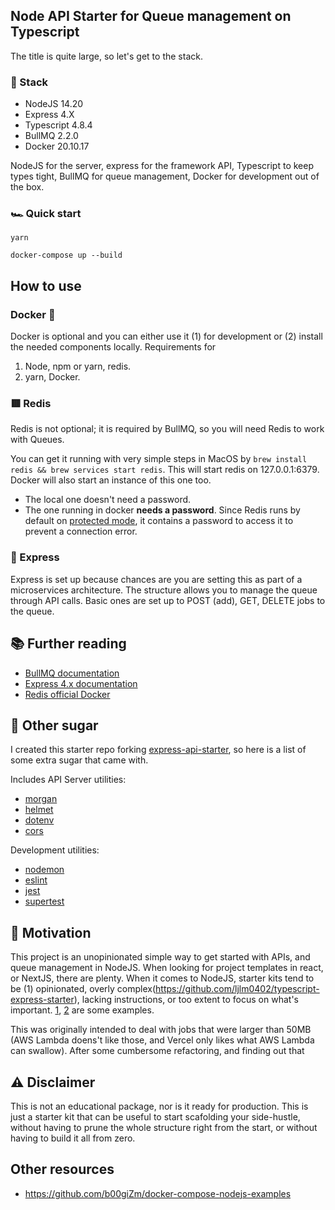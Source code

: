 ## Node API Starter for Queue management on Typescript

The title is quite large, so let's get to the stack.

### 💾 Stack

- NodeJS 14.20
- Express 4.X
- Typescript 4.8.4
- BullMQ 2.2.0
- Docker 20.10.17

NodeJS for the server, express for the framework API, Typescript to keep types tight, BullMQ for queue management, Docker for development out of the box.

### 🏎️ Quick start

```
yarn
```

```
docker-compose up --build
```

## How to use

### Docker 🐳

Docker is optional and you can either use it (1) for development or (2) install the needed components locally. Requirements for
1. Node, npm or yarn, redis.
2. yarn, Docker.

### 🟥 Redis 

Redis is not optional; it is required by BullMQ, so you will need Redis to work with Queues.

You can get it running with very simple steps in MacOS by `brew install redis && brew services start redis`. This will start redis on 127.0.0.1:6379. Docker will also start an instance of this one too.
- The local one doesn't need a password.
- The one running in docker **needs a password**. Since Redis runs by default on [protected mode](https://redis.io/docs/manual/security/), it contains a password to access it to prevent a connection error.

### 💚 Express 

Express is set up because chances are you are setting this as part of a microservices architecture. The structure allows you to manage the queue through API calls. Basic ones are set up to POST (add), GET, DELETE jobs to the queue.

## 📚 Further reading 

- [BullMQ documentation](https://docs.bullmq.io/)
- [Express 4.x documentation](https://expressjs.com/en/guide/routing.html)
- [Redis official Docker](https://hub.docker.com/_/redis)

## 🍭 Other sugar

I created this starter repo forking [express-api-starter](https://github.com/w3cj/express-api-starter), so here is a list of some extra sugar that came with.

Includes API Server utilities:

* [morgan](https://www.npmjs.com/package/morgan)
* [helmet](https://www.npmjs.com/package/helmet)
* [dotenv](https://www.npmjs.com/package/dotenv)
* [cors](https://www.npmjs.com/package/cors)

Development utilities:

* [nodemon](https://www.npmjs.com/package/nodemon)
* [eslint](https://www.npmjs.com/package/eslint)
* [jest](https://www.npmjs.com/package/jest)
* [supertest](https://www.npmjs.com/package/supertest)

## 💪 Motivation 

This project is an unopinionated simple way to get started with APIs, and queue management in NodeJS. When looking for project templates in react, or NextJS, there are plenty. When it comes to NodeJS, starter kits tend to be (1) opinionated, overly complex(https://github.com/ljlm0402/typescript-express-starter), lacking instructions, or too extent to focus on what's important. [1](https://github.com/ljlm0402/typescript-express-starter), [2](https://github.com/helmuthdu/typescript-express-api-starter) are some examples.

This was originally intended to deal with jobs that were larger than 50MB (AWS Lambda doens't like those, and Vercel only likes what AWS Lambda can swallow). After some cumbersome refactoring, and finding out that 

## ⚠️ Disclaimer 

This is not an educational package, nor is it ready for production. This is just a starter kit that can be useful to start scafolding your side-hustle, without having to prune the whole structure right from the start, or without having to build it all from zero.

## Other resources
- https://github.com/b00giZm/docker-compose-nodejs-examples
